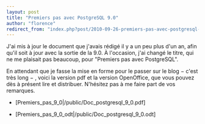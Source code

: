 ```yaml
---
layout: post
title: "Premiers pas avec PostgreSQL 9.0"
author: "florence"
redirect_from: "index.php?post/2010-09-26-premiers-pas-avec-postgresql-9-0 "
---
```





<!--more-->


J'ai mis à jour le document que j'avais rédigé il y a un peu plus d'un an, afin qu'il soit à jour avec la sortie de la 9.0. À l'occasion, j'ai changé le titre, qui ne me plaisait pas beaucoup, pour "Premiers pas avec PostgreSQL".

En attendant que je fasse la mise en forme pour le passer sur le blog − c'est très long − , voici la version pdf et la version OpenOffice, que vous pouvez dès à présent lire et distribuer. N'hésitez pas à me faire part de vos remarques.



* [Premiers_pas_9_0|/public/Doc_postgresql_9_0.pdf]

* [Premiers_pas_9_0_odt|/public/Doc_postgresql_9_0.odt]
